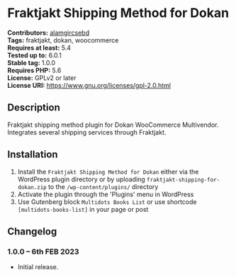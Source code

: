 # Fraktjakt Shipping Method for Dokan #
**Contributors:** [alamgircsebd](https://profiles.wordpress.org/alamgircsebd/)  
**Tags:** fraktjakt, dokan, woocommerce  
**Requires at least:** 5.4  
**Tested up to:** 6.0.1  
**Stable tag:** 1.0.0  
**Requires PHP:** 5.6  
**License:** GPLv2 or later  
**License URI:** https://www.gnu.org/licenses/gpl-2.0.html  

## Description ##

Fraktjakt shipping method plugin for Dokan WooCommerce Multivendor. Integrates several shipping services through Fraktjakt.

## Installation ##

1. Install the `Fraktjakt Shipping Method for Dokan` either via the WordPress plugin directory or by uploading `fraktjakt-shipping-for-dokan.zip` to the `/wp-content/plugins/` directory
2. Activate the plugin through the 'Plugins' menu in WordPress
3. Use Gutenberg block `Multidots Books List` or use shortcode `[multidots-books-list]` in your page or post

## Changelog ##

### 1.0.0 – 6th FEB 2023 ###
* Initial release.
